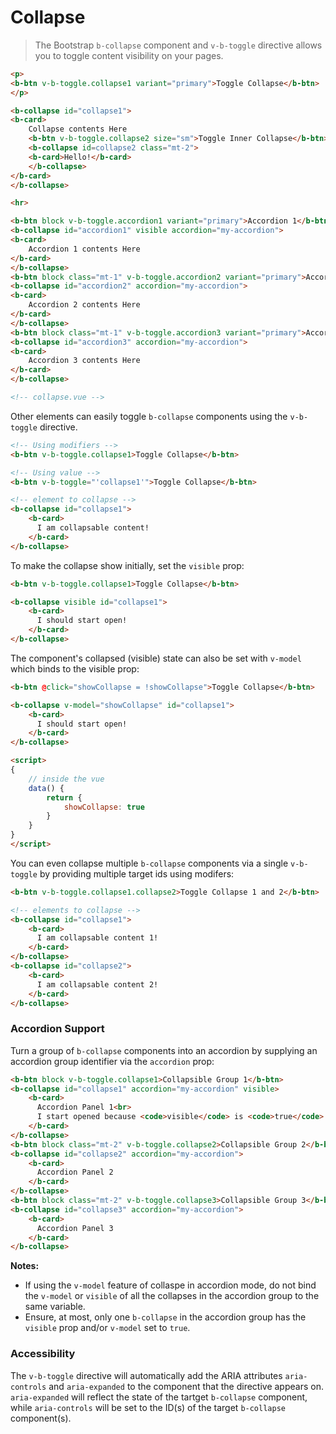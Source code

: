 # Collapse

> The Bootstrap `b-collapse` component and `v-b-toggle` directive allows you to
> toggle content visibility on your pages.

```html
<p>
<b-btn v-b-toggle.collapse1 variant="primary">Toggle Collapse</b-btn>
</p>

<b-collapse id="collapse1">
<b-card>
    Collapse contents Here
    <b-btn v-b-toggle.collapse2 size="sm">Toggle Inner Collapse</b-btn>
    <b-collapse id=collapse2 class="mt-2">
    <b-card>Hello!</b-card>
    </b-collapse>
</b-card>
</b-collapse>

<hr>

<b-btn block v-b-toggle.accordion1 variant="primary">Accordion 1</b-btn>
<b-collapse id="accordion1" visible accordion="my-accordion">
<b-card>
    Accordion 1 contents Here
</b-card>
</b-collapse>
<b-btn block class="mt-1" v-b-toggle.accordion2 variant="primary">Accordion 2</b-btn>
<b-collapse id="accordion2" accordion="my-accordion">
<b-card>
    Accordion 2 contents Here
</b-card>
</b-collapse>
<b-btn block class="mt-1" v-b-toggle.accordion3 variant="primary">Accordion 3</b-btn>
<b-collapse id="accordion3" accordion="my-accordion">
<b-card>
    Accordion 3 contents Here
</b-card>
</b-collapse>

<!-- collapse.vue -->
```

Other elements can easily toggle `b-collapse` components using the `v-b-toggle` directive.

```html
<!-- Using modifiers -->
<b-btn v-b-toggle.collapse1>Toggle Collapse</b-btn>

<!-- Using value -->
<b-btn v-b-toggle="'collapse1'">Toggle Collapse</b-btn>

<!-- element to collapse -->
<b-collapse id="collapse1">
    <b-card>
      I am collapsable content!
    </b-card>
</b-collapse>
```

To make the collapse show initially, set the `visible` prop:

```html
<b-btn v-b-toggle.collapse1>Toggle Collapse</b-btn>

<b-collapse visible id="collapse1">
    <b-card>
      I should start open!
    </b-card>
</b-collapse>
```

The component's collapsed (visible) state can also be set with `v-model` which binds to the visible prop:

```html
<b-btn @click="showCollapse = !showCollapse">Toggle Collapse</b-btn>

<b-collapse v-model="showCollapse" id="collapse1">
    <b-card>
      I should start open!
    </b-card>
</b-collapse>

<script>
{
    // inside the vue
    data() {
        return {
            showCollapse: true
        }
    }
}
</script>
```

You can even collapse multiple `b-collapse` components via a single `v-b-toggle` by 
providing multiple target ids using modifers:

```html
<b-btn v-b-toggle.collapse1.collapse2>Toggle Collapse 1 and 2</b-btn>

<!-- elements to collapse -->
<b-collapse id="collapse1">
    <b-card>
      I am collapsable content 1!
    </b-card>
</b-collapse>
<b-collapse id="collapse2">
    <b-card>
      I am collapsable content 2!
    </b-card>
</b-collapse>
```


### Accordion Support

Turn a group of `b-collapse` components into an accordion by supplying
an accordion group identifier via the `accordion` prop:

```html
<b-btn block v-b-toggle.collapse1>Collapsible Group 1</b-btn>
<b-collapse id="collapse1" accordion="my-accordion" visible>
    <b-card>
      Accordion Panel 1<br>
      I start opened because <code>visible</code> is <code>true</code>
    </b-card>
</b-collapse>
<b-btn block class="mt-2" v-b-toggle.collapse2>Collapsible Group 2</b-btn>
<b-collapse id="collapse2" accordion="my-accordion">
    <b-card>
      Accordion Panel 2
    </b-card>
</b-collapse>
<b-btn block class="mt-2" v-b-toggle.collapse3>Collapsible Group 3</b-btn>
<b-collapse id="collapse3" accordion="my-accordion">
    <b-card>
      Accordion Panel 3
    </b-card>
</b-collapse>
```

**Notes:**
- If using the `v-model` feature of collaspe in accordion mode, do not
bind the `v-model` or `visible` of all the collapses in the accordion group to the same variable.
- Ensure, at most, only one `b-collapse` in the accordion group has the `visible` 
prop and/or `v-model` set to `true`.

### Accessibility
The `v-b-toggle` directive will automatically add the ARIA attributes `aria-controls` and `aria-expanded`
to the component that the directive appears on.  `aria-expanded` will reflect the state of 
the tartget `b-collapse` component, while `aria-controls` will be set to the ID(s) 
of the target `b-collapse` component(s).

